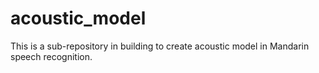 # acoustic_model
This is a sub-repository in building to create acoustic model in Mandarin speech recognition.
